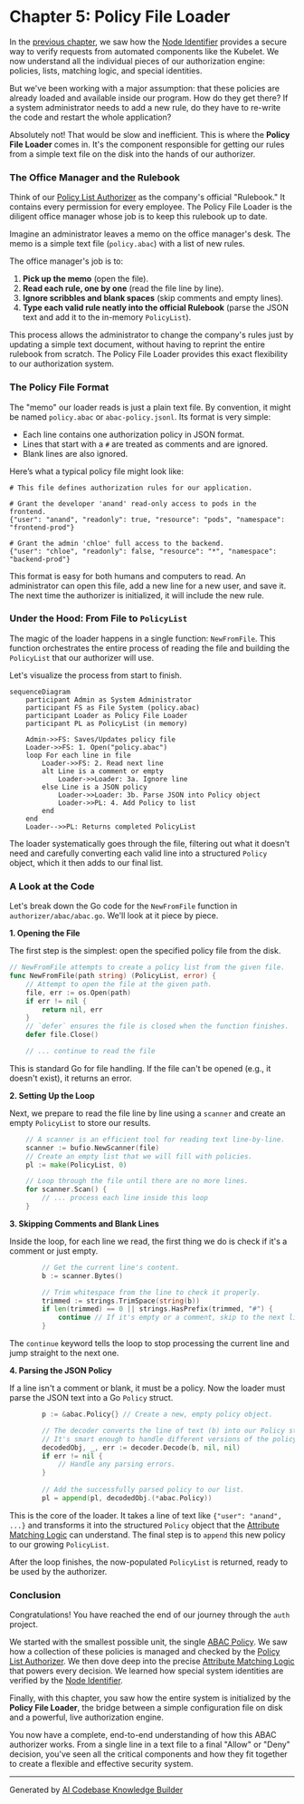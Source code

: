 # Chapter 5: Policy File Loader

In the [previous chapter](04_node_identifier_.md), we saw how the [Node Identifier](04_node_identifier_.md) provides a secure way to verify requests from automated components like the Kubelet. We now understand all the individual pieces of our authorization engine: policies, lists, matching logic, and special identities.

But we've been working with a major assumption: that these policies are already loaded and available inside our program. How do they get there? If a system administrator needs to add a new rule, do they have to re-write the code and restart the whole application?

Absolutely not! That would be slow and inefficient. This is where the **Policy File Loader** comes in. It's the component responsible for getting our rules from a simple text file on the disk into the hands of our authorizer.

### The Office Manager and the Rulebook

Think of our [Policy List Authorizer](02_policy_list_authorizer_.md) as the company's official "Rulebook." It contains every permission for every employee. The Policy File Loader is the diligent office manager whose job is to keep this rulebook up to date.

Imagine an administrator leaves a memo on the office manager's desk. The memo is a simple text file (`policy.abac`) with a list of new rules.

The office manager's job is to:
1.  **Pick up the memo** (open the file).
2.  **Read each rule, one by one** (read the file line by line).
3.  **Ignore scribbles and blank spaces** (skip comments and empty lines).
4.  **Type each valid rule neatly into the official Rulebook** (parse the JSON text and add it to the in-memory `PolicyList`).

This process allows the administrator to change the company's rules just by updating a simple text document, without having to reprint the entire rulebook from scratch. The Policy File Loader provides this exact flexibility to our authorization system.

### The Policy File Format

The "memo" our loader reads is just a plain text file. By convention, it might be named `policy.abac` or `abac-policy.jsonl`. Its format is very simple:
*   Each line contains one authorization policy in JSON format.
*   Lines that start with a `#` are treated as comments and are ignored.
*   Blank lines are also ignored.

Here’s what a typical policy file might look like:

```text
# This file defines authorization rules for our application.

# Grant the developer 'anand' read-only access to pods in the frontend.
{"user": "anand", "readonly": true, "resource": "pods", "namespace": "frontend-prod"}

# Grant the admin 'chloe' full access to the backend.
{"user": "chloe", "readonly": false, "resource": "*", "namespace": "backend-prod"}
```

This format is easy for both humans and computers to read. An administrator can open this file, add a new line for a new user, and save it. The next time the authorizer is initialized, it will include the new rule.

### Under the Hood: From File to `PolicyList`

The magic of the loader happens in a single function: `NewFromFile`. This function orchestrates the entire process of reading the file and building the `PolicyList` that our authorizer will use.

Let's visualize the process from start to finish.

```mermaid
sequenceDiagram
    participant Admin as System Administrator
    participant FS as File System (policy.abac)
    participant Loader as Policy File Loader
    participant PL as PolicyList (in memory)

    Admin->>FS: Saves/Updates policy file
    Loader->>FS: 1. Open("policy.abac")
    loop For each line in file
        Loader->>FS: 2. Read next line
        alt Line is a comment or empty
            Loader->>Loader: 3a. Ignore line
        else Line is a JSON policy
            Loader->>Loader: 3b. Parse JSON into Policy object
            Loader->>PL: 4. Add Policy to list
        end
    end
    Loader-->>PL: Returns completed PolicyList
```

The loader systematically goes through the file, filtering out what it doesn't need and carefully converting each valid line into a structured `Policy` object, which it then adds to our final list.

### A Look at the Code

Let's break down the Go code for the `NewFromFile` function in `authorizer/abac/abac.go`. We'll look at it piece by piece.

**1. Opening the File**

The first step is the simplest: open the specified policy file from the disk.

```go
// NewFromFile attempts to create a policy list from the given file.
func NewFromFile(path string) (PolicyList, error) {
    // Attempt to open the file at the given path.
    file, err := os.Open(path)
    if err != nil {
        return nil, err
    }
    // `defer` ensures the file is closed when the function finishes.
    defer file.Close()

    // ... continue to read the file
```
This is standard Go for file handling. If the file can't be opened (e.g., it doesn't exist), it returns an error.

**2. Setting Up the Loop**

Next, we prepare to read the file line by line using a `scanner` and create an empty `PolicyList` to store our results.

```go
    // A scanner is an efficient tool for reading text line-by-line.
    scanner := bufio.NewScanner(file)
    // Create an empty list that we will fill with policies.
    pl := make(PolicyList, 0)

    // Loop through the file until there are no more lines.
    for scanner.Scan() {
        // ... process each line inside this loop
    }
```

**3. Skipping Comments and Blank Lines**

Inside the loop, for each line we read, the first thing we do is check if it's a comment or just empty.

```go
        // Get the current line's content.
        b := scanner.Bytes()

        // Trim whitespace from the line to check it properly.
        trimmed := strings.TrimSpace(string(b))
        if len(trimmed) == 0 || strings.HasPrefix(trimmed, "#") {
            continue // If it's empty or a comment, skip to the next line.
        }
```
The `continue` keyword tells the loop to stop processing the current line and jump straight to the next one.

**4. Parsing the JSON Policy**

If a line isn't a comment or blank, it must be a policy. Now the loader must parse the JSON text into a Go `Policy` struct.

```go
        p := &abac.Policy{} // Create a new, empty policy object.

        // The decoder converts the line of text (b) into our Policy struct (p).
        // It's smart enough to handle different versions of the policy format.
        decodedObj, _, err := decoder.Decode(b, nil, nil)
        if err != nil {
            // Handle any parsing errors.
        }
        
        // Add the successfully parsed policy to our list.
        pl = append(pl, decodedObj.(*abac.Policy))
```
This is the core of the loader. It takes a line of text like `{"user": "anand", ...}` and transforms it into the structured `Policy` object that the [Attribute Matching Logic](03_attribute_matching_logic_.md) can understand. The final step is to `append` this new policy to our growing `PolicyList`.

After the loop finishes, the now-populated `PolicyList` is returned, ready to be used by the authorizer.

### Conclusion

Congratulations! You have reached the end of our journey through the `auth` project.

We started with the smallest possible unit, the single [ABAC Policy](01_abac_policy_.md). We saw how a collection of these policies is managed and checked by the [Policy List Authorizer](02_policy_list_authorizer_.md). We then dove deep into the precise [Attribute Matching Logic](03_attribute_matching_logic_.md) that powers every decision. We learned how special system identities are verified by the [Node Identifier](04_node_identifier_.md).

Finally, with this chapter, you saw how the entire system is initialized by the **Policy File Loader**, the bridge between a simple configuration file on disk and a powerful, live authorization engine.

You now have a complete, end-to-end understanding of how this ABAC authorizer works. From a single line in a text file to a final "Allow" or "Deny" decision, you've seen all the critical components and how they fit together to create a flexible and effective security system.

---

Generated by [AI Codebase Knowledge Builder](https://github.com/The-Pocket/Tutorial-Codebase-Knowledge)